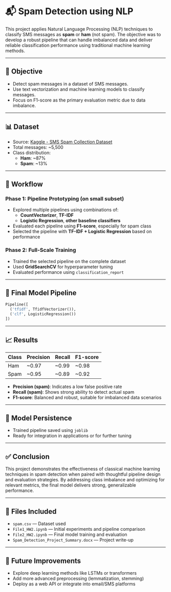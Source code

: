 # 📬 Spam Detection using NLP

This project applies Natural Language Processing (NLP) techniques to classify SMS messages as **spam** or **ham** (not spam). The objective was to develop a robust pipeline that can handle imbalanced data and deliver reliable classification performance using traditional machine learning methods.

---

## 🧠 Objective
- Detect spam messages in a dataset of SMS messages.
- Use text vectorization and machine learning models to classify messages.
- Focus on F1-score as the primary evaluation metric due to data imbalance.

---

## 📊 Dataset
- Source: [Kaggle - SMS Spam Collection Dataset](https://www.kaggle.com/uciml/sms-spam-collection-dataset)
- Total messages: ~5,500
- Class distribution:
  - **Ham**: ~87%
  - **Spam**: ~13%

---

## 🧪 Workflow

### Phase 1: Pipeline Prototyping (on small subset)
- Explored multiple pipelines using combinations of:
  - **CountVectorizer**, **TF-IDF**
  - **Logistic Regression**, **other baseline classifiers**
- Evaluated each pipeline using **F1-score**, especially for spam class
- Selected the pipeline with **TF-IDF + Logistic Regression** based on performance

### Phase 2: Full-Scale Training
- Trained the selected pipeline on the complete dataset
- Used **GridSearchCV** for hyperparameter tuning
- Evaluated performance using `classification_report`

---

## 🧱 Final Model Pipeline
```python
Pipeline([
  ('tfidf', TfidfVectorizer()),
  ('clf', LogisticRegression())
])
```

---

## 📈 Results
| Class | Precision | Recall | F1-score |
|-------|-----------|--------|----------|
| Ham   | ~0.97     | ~0.99  | ~0.98    |
| Spam  | ~0.95     | ~0.89  | ~0.92    |

- **Precision (spam)**: Indicates a low false positive rate
- **Recall (spam)**: Shows strong ability to detect actual spam
- **F1-score**: Balanced and robust, suitable for imbalanced data scenarios

---

## 💾 Model Persistence
- Trained pipeline saved using `joblib`
- Ready for integration in applications or for further tuning

---

## ✅ Conclusion
This project demonstrates the effectiveness of classical machine learning techniques in spam detection when paired with thoughtful pipeline design and evaluation strategies. By addressing class imbalance and optimizing for relevant metrics, the final model delivers strong, generalizable performance.

---

## 📁 Files Included
- `spam.csv` — Dataset used
- `File1_HW2.ipynb` — Initial experiments and pipeline comparison
- `File2_HW2.ipynb` — Final model training and evaluation
- `Spam_Detection_Project_Summary.docx` — Project write-up

---

## 🚀 Future Improvements
- Explore deep learning methods like LSTMs or transformers
- Add more advanced preprocessing (lemmatization, stemming)
- Deploy as a web API or integrate into email/SMS platforms

